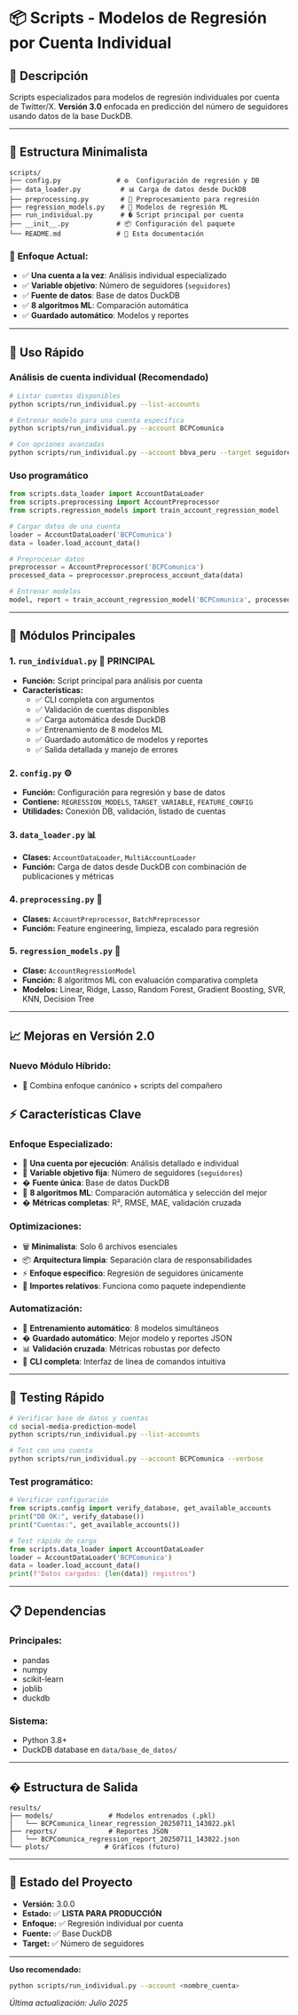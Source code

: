 # 📦 Scripts - Modelos de Regresión por Cuenta Individual

## 🎯 Descripción

Scripts especializados para modelos de regresión individuales por cuenta de Twitter/X. **Versión 3.0** enfocada en predicción del número de seguidores usando datos de la base DuckDB.

---

## 📁 Estructura Minimalista

```
scripts/
├── config.py              # ⚙️  Configuración de regresión y DB
├── data_loader.py          # 📊 Carga de datos desde DuckDB
├── preprocessing.py        # 🔧 Preprocesamiento para regresión
├── regression_models.py    # 🤖 Modelos de regresión ML
├── run_individual.py       # � Script principal por cuenta
├── __init__.py            # 📦 Configuración del paquete
└── README.md              # 📖 Esta documentación
```

### 🎯 **Enfoque Actual**:
- ✅ **Una cuenta a la vez**: Análisis individual especializado
- ✅ **Variable objetivo**: Número de seguidores (`seguidores`)
- ✅ **Fuente de datos**: Base de datos DuckDB
- ✅ **8 algoritmos ML**: Comparación automática
- ✅ **Guardado automático**: Modelos y reportes

---

## 🚀 Uso Rápido

### **Análisis de cuenta individual** (Recomendado)
```bash
# Listar cuentas disponibles
python scripts/run_individual.py --list-accounts

# Entrenar modelo para una cuenta específica
python scripts/run_individual.py --account BCPComunica

# Con opciones avanzadas
python scripts/run_individual.py --account bbva_peru --target seguidores --verbose
```

### **Uso programático**
```python
from scripts.data_loader import AccountDataLoader
from scripts.preprocessing import AccountPreprocessor
from scripts.regression_models import train_account_regression_model

# Cargar datos de una cuenta
loader = AccountDataLoader('BCPComunica')
data = loader.load_account_data()

# Preprocesar datos
preprocessor = AccountPreprocessor('BCPComunica')
processed_data = preprocessor.preprocess_account_data(data)

# Entrenar modelos
model, report = train_account_regression_model('BCPComunica', processed_data)
```

---

## 🔧 Módulos Principales

### 1. **`run_individual.py`** 🚀 **PRINCIPAL**
- **Función:** Script principal para análisis por cuenta
- **Características:**
  - ✅ CLI completa con argumentos
  - ✅ Validación de cuentas disponibles
  - ✅ Carga automática desde DuckDB
  - ✅ Entrenamiento de 8 modelos ML
  - ✅ Guardado automático de modelos y reportes
  - ✅ Salida detallada y manejo de errores

### 2. **`config.py`** ⚙️
- **Función:** Configuración para regresión y base de datos
- **Contiene:** `REGRESSION_MODELS`, `TARGET_VARIABLE`, `FEATURE_CONFIG`
- **Utilidades:** Conexión DB, validación, listado de cuentas

### 3. **`data_loader.py`** 📊
- **Clases:** `AccountDataLoader`, `MultiAccountLoader`
- **Función:** Carga de datos desde DuckDB con combinación de publicaciones y métricas

### 4. **`preprocessing.py`** 🔧
- **Clases:** `AccountPreprocessor`, `BatchPreprocessor`
- **Función:** Feature engineering, limpieza, escalado para regresión

### 5. **`regression_models.py`** 🤖
- **Clase:** `AccountRegressionModel`
- **Función:** 8 algoritmos ML con evaluación comparativa completa
- **Modelos:** Linear, Ridge, Lasso, Random Forest, Gradient Boosting, SVR, KNN, Decision Tree

---

## 📈 Mejoras en Versión 2.0

### **Nuevo Módulo Híbrido:**
- 🔄 Combina enfoque canónico + scripts del compañero
## ⚡ Características Clave

### **Enfoque Especializado:**
- 🎯 **Una cuenta por ejecución**: Análisis detallado e individual
- 🔢 **Variable objetivo fija**: Número de seguidores (`seguidores`)
- � **Fuente única**: Base de datos DuckDB
- 🤖 **8 algoritmos ML**: Comparación automática y selección del mejor
- � **Métricas completas**: R², RMSE, MAE, validación cruzada

### **Optimizaciones:**
- 🗑️ **Minimalista**: Solo 6 archivos esenciales
- 📦 **Arquitectura limpia**: Separación clara de responsabilidades  
- ⚡ **Enfoque específico**: Regresión de seguidores únicamente
- 🔗 **Importes relativos**: Funciona como paquete independiente

### **Automatización:**
- 🤖 **Entrenamiento automático**: 8 modelos simultáneos
- � **Guardado automático**: Mejor modelo y reportes JSON
- 📊 **Validación cruzada**: Métricas robustas por defecto
- 🎨 **CLI completa**: Interfaz de línea de comandos intuitiva

---

## 🧪 Testing Rápido

```bash
# Verificar base de datos y cuentas
cd social-media-prediction-model
python scripts/run_individual.py --list-accounts

# Test con una cuenta
python scripts/run_individual.py --account BCPComunica --verbose
```

### **Test programático:**
```python
# Verificar configuración
from scripts.config import verify_database, get_available_accounts
print("DB OK:", verify_database())
print("Cuentas:", get_available_accounts())

# Test rápido de carga
from scripts.data_loader import AccountDataLoader
loader = AccountDataLoader('BCPComunica')
data = loader.load_account_data()
print(f"Datos cargados: {len(data)} registros")
```

---

## 📋 Dependencias

### **Principales:**
- pandas
- numpy  
- scikit-learn
- joblib
- duckdb

### **Sistema:**
- Python 3.8+
- DuckDB database en `data/base_de_datos/`

---

## � Estructura de Salida

```
results/
├── models/              # Modelos entrenados (.pkl)
│   └── BCPComunica_linear_regression_20250711_143022.pkl
├── reports/             # Reportes JSON
│   └── BCPComunica_regression_report_20250711_143022.json
└── plots/              # Gráficos (futuro)
```

---

## 🎯 Estado del Proyecto

- **Versión:** 3.0.0
- **Estado:** ✅ **LISTA PARA PRODUCCIÓN**
- **Enfoque:** ✅ Regresión individual por cuenta
- **Fuente:** ✅ Base DuckDB
- **Target:** ✅ Número de seguidores

---

**Uso recomendado:** 
```bash
python scripts/run_individual.py --account <nombre_cuenta>
```

*Última actualización: Julio 2025*
